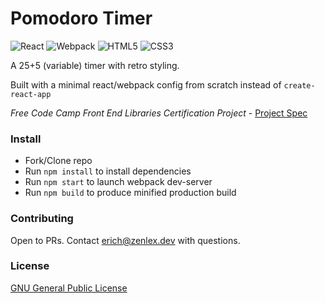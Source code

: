 # Pomodoro Timer

![React](https://img.shields.io/badge/react-%2320232a.svg?style=for-the-badge&logo=react&logoColor=%2361DAFB)
![Webpack](https://img.shields.io/badge/webpack-%238DD6F9.svg?style=for-the-badge&logo=webpack&logoColor=black)
![HTML5](https://img.shields.io/badge/html5-%23E34F26.svg?style=for-the-badge&logo=html5&logoColor=white)
![CSS3](https://img.shields.io/badge/css3-%231572B6.svg?style=for-the-badge&logo=css3&logoColor=white)

A 25+5 (variable) timer with retro styling. 

Built with a minimal react/webpack config from scratch instead of `create-react-app`

*Free Code Camp Front End Libraries Certification Project* - [Project Spec](https://www.freecodecamp.org/learn/front-end-development-libraries/front-end-development-libraries-projects/build-a-25--5-clock)


### Install
- Fork/Clone repo
- Run `npm install` to install dependencies
- Run `npm start` to launch webpack dev-server
- Run `npm build` to produce minified production build
### Contributing
Open to PRs. Contact erich@zenlex.dev with questions.
### License
[GNU General Public License](https://opensource.org/licenses/GPL-3.0)